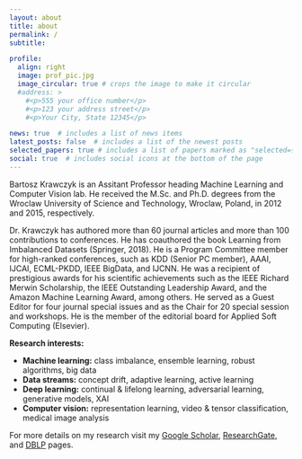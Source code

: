 ```yaml
---
layout: about
title: about
permalink: /
subtitle:

profile:
  align: right
  image: prof_pic.jpg
  image_circular: true # crops the image to make it circular
  #address: >
    #<p>555 your office number</p>
    #<p>123 your address street</p>
    #<p>Your City, State 12345</p>

news: true  # includes a list of news items
latest_posts: false  # includes a list of the newest posts
selected_papers: true # includes a list of papers marked as "selected={true}"
social: true  # includes social icons at the bottom of the page
---
```

Bartosz Krawczyk is an Assitant Professor heading Machine Learning and Computer Vision lab.  He received the M.Sc. and Ph.D. degrees from the Wroclaw University of Science and Technology, Wroclaw, Poland, in 2012 and 2015, respectively. 

Dr. Krawczyk has authored more than 60 journal articles and more than 100 contributions to conferences. He has coauthored the book Learning from Imbalanced Datasets (Springer, 2018). He is a Program Committee member for high-ranked conferences, such as KDD (Senior PC member), AAAI, IJCAI, ECML-PKDD, IEEE
BigData, and IJCNN. He was a recipient of prestigious awards for his scientific achievements such as the IEEE Richard Merwin Scholarship, the IEEE Outstanding Leadership Award, and the Amazon Machine Learning Award, among others. He served as a Guest Editor for four journal special issues and as the Chair for 20 special session and workshops. He is the member of the editorial board for Applied Soft Computing (Elsevier).

<b>Research interests:</b>
<ul>
    <li><b>Machine learning:</b> class imbalance, ensemble learning, robust algorithms, big data</li>
    <li><b>Data streams:</b> concept drift, adaptive learning, active learning</li>
    <li><b>Deep learning:</b> continual & lifelong learning, adversarial learning, generative models, XAI</li>
    <li><b>Computer vision:</b> representation learning, video & tensor classification, medical image analysis </li>
</ul>
For more details on my research visit my <a href="https://scholar.google.com/citations?user=0GrFcZsAAAAJ">Google Scholar</a>, <a href="https://www.researchgate.net/profile/Bartosz-Krawczyk">ResearchGate</a>, and <a href="https://dblp.org/pid/26/11077.html">DBLP</a> pages.
